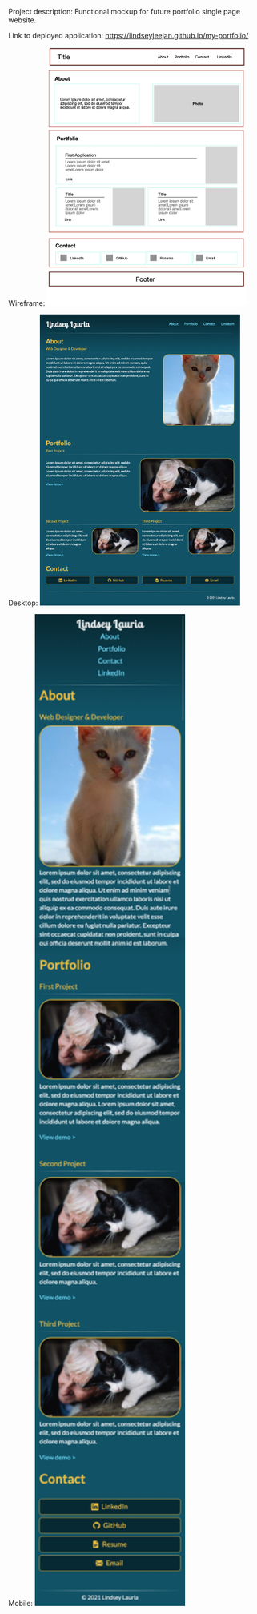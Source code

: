 Project description:
Functional mockup for future portfolio single page website.

Link to deployed application:
https://lindseyjeejan.github.io/my-portfolio/

Wireframe:
<img src="assets/images/wireframe.jpg" width="400">

Desktop:
<img src="assets/images/desktop.png" width="400">

Mobile:
<img src="assets/images/mobile.png" width="300">

